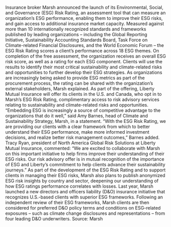 Insurance broker Marsh announced the launch of its Environmental, Social, and Governance (ESG) Risk Rating, an assessment tool that can measure an organization’s ESG performance, enabling them to improve their ESG risks, and gain access to additional insurance market capacity.
Measured against more than 10 internationally recognized standards and frameworks published by leading organizations – including the Global Reporting Initiative, Sustainability Accounting Standards Board, Task Force on Climate-related Financial Disclosures, and the World Economic Forum – the ESG Risk Rating scores a client’s performance across 18 ESG themes. On completion of the free assessment, the organization receives an overall ESG risk score, as well as a rating for each ESG component.
Clients will use the results to identify their most critical sustainability and climate-related risks and opportunities to further develop their ESG strategies. As organizations are increasingly being asked to provide ESG metrics as part of the procurement process, the rating can be shared with the organization’s external stakeholders, Marsh explained.
As part of the offering, Liberty Mutual Insurance will offer its clients in the U.S. and Canada, who opt in to Marsh’s ESG Risk Rating, complimentary access to risk advisory services relating to sustainability and climate-related risks and opportunities.
“Embedding ESG is increasingly a source of competitive advantage to the organizations that do it well,” said Amy Barnes, head of Climate and Sustainability Strategy, Marsh, in a statement.
“With the ESG Risk Rating, we are providing our clients with a clear framework from which to better understand their ESG performance, make more informed investment decisions, and realize better risk management outcomes,” Barnes added.
Tracy Ryan, president of North America Global Risk Solutions at Liberty Mutual Insurance, commented: “We are excited to collaborate with Marsh on this important initiative to help firms improve their understanding of their ESG risks. Our risk advisory offer is in mutual recognition of the importance of ESG and Liberty’s commitment to help clients advance their sustainability journeys.”
As part of the development of the ESG Risk Rating and to support clients in managing their ESG risks, Marsh also plans to publish anonymized ESG risk insights by country and sector, deepening our understanding of how ESG ratings performance correlates with losses.
Last year, Marsh launched a new directors and officers liability (D&O) insurance initiative that recognizes U.S.-based clients with superior ESG frameworks. Following an independent review of their ESG frameworks, Marsh clients are then considered for preferred D&O policy terms and conditions on ESG-related exposures – such as climate change disclosures and representations – from four leading D&O underwriters.
Source: Marsh